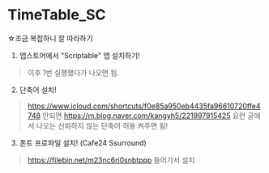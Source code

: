 # TimeTable_SC

☆조금 복잡하니 잘 따라하기

1. 앱스토어에서 "Scriptable" 앱 설치하기!
> 이후 1번 실행했다가 나오면 됨.

2. 단축어 설치!
> https://www.icloud.com/shortcuts/f0e85a950eb4435fa96610720ffe4748
> 안되면 https://m.blog.naver.com/kangyh5/221997915425 요런 글에서 나오는 신뢰하지 않는 단축어 허용 켜주면 됨!

3. 폰트 프로파일 설치! (Cafe24 Ssurround)
> https://filebin.net/m23nc6ri0snbtppp 들어가서 설치
